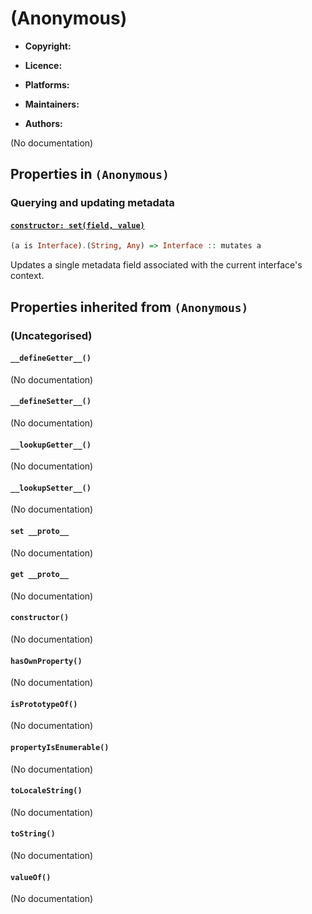 

# (Anonymous)






  - **Copyright:**
    
  - **Licence:**
    
  - **Platforms:**
    
  - **Maintainers:**
    
  - **Authors:**
    


(No documentation)



## Properties in `(Anonymous)`




### Querying and updating metadata




#### [`constructor: set(field, value)`](../../../metamagical-interface/set)



```haskell
(a is Interface).(String, Any) => Interface :: mutates a
```

Updates a single metadata field associated with the current interface's
context.






## Properties inherited from `(Anonymous)`




### (Uncategorised)




#### `__defineGetter__()`



(No documentation)



#### `__defineSetter__()`



(No documentation)



#### `__lookupGetter__()`



(No documentation)



#### `__lookupSetter__()`



(No documentation)



#### `set __proto__`



(No documentation)



#### `get __proto__`



(No documentation)



#### `constructor()`



(No documentation)



#### `hasOwnProperty()`



(No documentation)



#### `isPrototypeOf()`



(No documentation)



#### `propertyIsEnumerable()`



(No documentation)



#### `toLocaleString()`



(No documentation)



#### `toString()`



(No documentation)



#### `valueOf()`



(No documentation)







